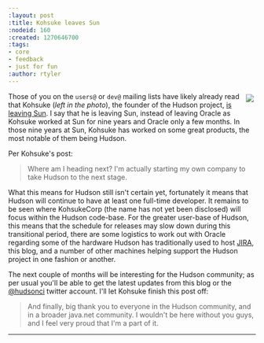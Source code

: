 ```yaml
---
:layout: post
:title: Kohsuke leaves Sun
:nodeid: 160
:created: 1270646700
:tags:
- core
- feedback
- just for fun
:author: rtyler
---
```

<a href="http://www.flickr.com/photos/skrb/2504160293/"><img src="http://farm3.static.flickr.com/2040/2504160293_977ddbf22d_m_d.jpg" vspace="4" hspace="4" align="right"/></a>Those of you on the `users@` or `dev@` mailing lists have likely already read that Kohsuke (*left in the photo*), the founder of the Hudson project, [is leaving Sun](http://weblogs.java.net/blog/kohsuke/archive/2010/04/05/good-bye-sunoracle). I say that he is leaving Sun, instead of leaving Oracle as Kohsuke worked at Sun for nine years and Oracle only a few months. In those nine years at Sun, Kohsuke has worked on some great products, the most notable of them being Hudson.

Per Kohsuke's post:

> Where am I heading next? I'm actually starting my own company to take Hudson to the next stage.

What this means for Hudson still isn't certain yet, fortunately it means that Hudson will continue to have at least one full-time developer. It remains to be seen where KohsukeCorp (the name has not yet been disclosed) will focus within the Hudson code-base. For the greater user-base of Hudson, this means that the schedule for releases may slow down during this transitional period, there are some logistics to work out with Oracle regarding some of the hardware Hudson has traditionally used to host <a id="aptureLink_K18yj8JkNK" href="http://www.crunchbase.com/product/atlassian">JIRA</a>, this blog, and a number of other machines helping support the Hudson project in one fashion or another.

The next couple of months will be interesting for the Hudson community; as per usual you'll be able to get the latest updates from this blog or the <a id="aptureLink_oaxbhP0dAz" href="http://twitter.com/hudsonci">@hudsonci</a> twitter account. I'll let Kohsuke finish this post off:

> And finally, big thank you to everyone in the Hudson community, and in a broader java.net community. I wouldn't be here without you guys, and I feel very proud that I'm a part of it. 


----
